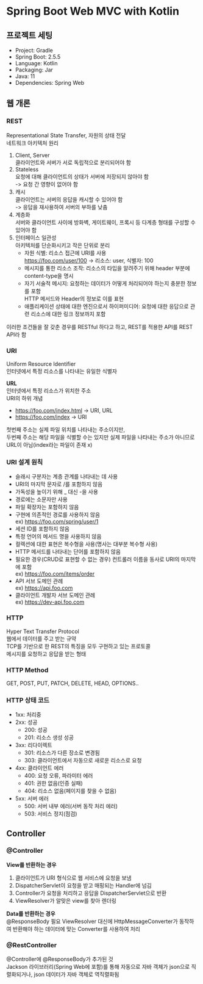 # Spring Boot Web MVC with Kotlin
## 프로젝트 세팅
- Project: Gradle
- Spring Boot: 2.5.5
- Language: Kotlin
- Packaging: Jar
- Java: 11
- Dependencies: Spring Web

## 웹 개론
### REST
Representational State Transfer, 자원의 상태 전달   
네트워크 아키텍처 원리
1. Client, Server   
클라이언트와 서버가 서로 독립적으로 분리되어야 함
2. Stateless   
요청에 대해 클라이언트의 상태가 서버에 저장되지 않아야 함   
-> 요청 간 영향이 없어야 함
3. 캐시   
클라이언트는 서버의 응답을 캐시할 수 있어야 함   
-> 응답을 재사용하여 서버의 부하를 낮춤
4. 계층화   
서버와 클라이언트 사이에 방화벽, 게이트웨이, 프록시 등 다계층 형태를 구성할 수 있어야 함
5. 인터페이스 일관성   
아키텍처를 단순화시키고 작은 단위로 분리   
   - 자원 식별: 리소스 접근에 URI를 사용   
   https://foo.com/user/100 -> 리소스: user, 식별자: 100
   - 메시지를 통한 리소스 조작: 리소스의 타입을 알려주기 위해 header 부분에 content-type을 명시
   - 자기 서술적 메시지: 요청하는 데이터가 어떻게 처리되어야 하는지 충분한 정보를 포함   
   HTTP 메서드와 Header의 정보로 이를 표현
   - 애플리케이션 상태에 대한 엔진으로서 하이퍼미디어: 요청에 대한 응답으로 관련 리소스에 대한 링크 정보까지 포함

이러한 조건들을 잘 갖춘 경우를 RESTful 하다고 하고, REST를 적용한 API를 REST API라 함

### URI
Uniform Resource Identifier   
인터넷에서 특정 리소스를 나타내는 유일한 식별자

**URL**   
인터넷에서 특정 리소스가 위치한 주소   
URI의 하위 개념   
- https://foo.com/index.html -> URI, URL   
- https://foo.com/index -> URI

첫번째 주소는 실제 파일 위치를 나타내는 주소이지만,   
두번째 주소는 해당 파일을 식별할 수는 있지만 실제 파일을 나타내는 주소가 아니므로 URL이 아님(index라는 파일이 존재 x)

### URI 설계 원칙
- 슬래시 구분자는 계층 관계를 나타내는 데 사용
- URI의 마지막 문자로 /를 포함하지 않음
- 가독성을 높이기 위해 _ 대신 -을 사용
- 경로에는 소문자만 사용
- 파일 확장자는 포함하지 않음
- 구현에 의존적인 경로를 사용하지 않음   
ex) https://foo.com/spring/user/1
- 세션 ID를 포함하지 않음
- 특정 언어의 메서드 명을 사용하지 않음
- 컬렉션에 대한 표현은 복수형을 사용(명사는 대부분 복수형 사용)
- HTTP 메서드를 나타내는 단어를 포함하지 않음
- 필요한 경우(CRUD로 표현할 수 없는 경우) 컨트롤러 이름을 동사로 URI의 마지막에 포함   
ex) https://foo.com/items/order
- API 서브 도메인 관례   
ex) https://api.foo.com
- 클라이언트 개발자 서브 도메인 관례   
ex) https://dev-api.foo.com

### HTTP
Hyper Text Transfer Protocol   
웹에서 데이터를 주고 받는 규약   
TCP를 기반으로 한 REST의 특징을 모두 구현하고 있는 프로토콜   
메시지를 요청하고 응답을 받는 형태

### HTTP Method
GET, POST, PUT, PATCH, DELETE, HEAD, OPTIONS..

### HTTP 상태 코드
- 1xx: 처리중
- 2xx: 성공
  - 200: 성공
  - 201: 리소스 생성 성공
- 3xx: 리다이렉트
  - 301: 리소스가 다른 장소로 변경됨
  - 303: 클라이언트에서 자동으로 새로운 리소스로 요청
- 4xx: 클라이언트 에러
  - 400: 요청 오류, 파라미터 에러
  - 401: 권한 없음(인증 실패)
  - 404: 리소스 없음(페이지를 찾을 수 없음)
- 5xx: 서버 에러
  - 500: 서버 내부 에러(서버 동작 처리 에러)
  - 503: 서비스 정지(점검)

## Controller
### @Controller
**View를 반환하는 경우**
1. 클라이언트가 URI 형식으로 웹 서비스에 요청을 보냄
2. DispatcherServlet이 요청을 받고 매핑되는 Handler에 넘김
3. Controller가 요청을 처리하고 응답을 DispatcherServlet으로 반환
4. ViewResolver가 알맞은 view를 찾아 렌더링

**Data를 반환하는 경우**   
@ResponseBody 필요
ViewResolver 대신에 HttpMessageConverter가 동작하여 반환해야 하는 데이터에 맞는 Converter를 사용하여 처리

### @RestController
@Controller에 @ResponseBody가 추가된 것   
Jackson 라이브러리(Spring Web에 포함)를 통해 자동으로 자바 객체가 json으로 직렬화되거나, json 데이터가 자바 객체로 역직렬화됨
